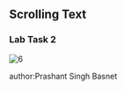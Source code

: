 
<h2>Scrolling Text </h2>
<h3>Lab Task 2 </h3>

![6](https://user-images.githubusercontent.com/50170332/111466615-9cece580-874b-11eb-9129-70cf43a99762.gif)



author:Prashant Singh Basnet
